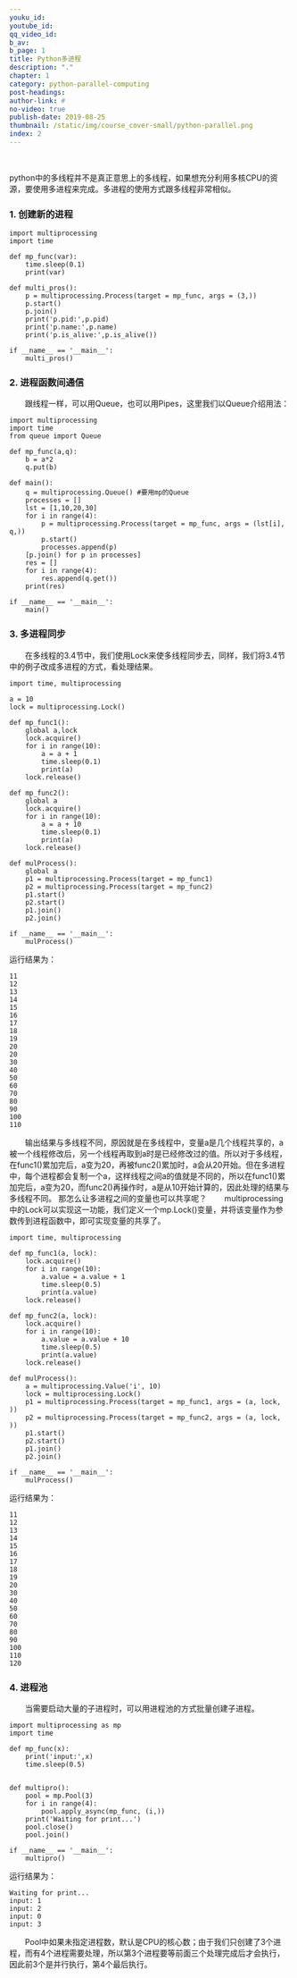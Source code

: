 ```yaml
---
youku_id: 
youtube_id: 
qq_video_id: 
b_av: 
b_page: 1
title: Python多进程
description: "."
chapter: 1
category: python-parallel-computing
post-headings:
author-link: #
no-video: true
publish-date: 2019-08-25
thumbnail: /static/img/course_cover-small/python-parallel.png
index: 2
---
```





&emsp;&emsp;

python中的多线程并不是真正意思上的多线程，如果想充分利用多核CPU的资源，要使用多进程来完成。多进程的使用方式跟多线程非常相似。

### 1. 创建新的进程
```
import multiprocessing
import time 
    
def mp_func(var):
    time.sleep(0.1)
    print(var)
    
def multi_pros():
    p = multiprocessing.Process(target = mp_func, args = (3,))
    p.start()
    p.join()
    print('p.pid:',p.pid)
    print('p.name:',p.name)
    print('p.is_alive:',p.is_alive())
    
if __name__ == '__main__':
    multi_pros()
```
### 2. 进程函数间通信
&emsp;&emsp;跟线程一样，可以用Queue，也可以用Pipes，这里我们以Queue介绍用法：
```
import multiprocessing 
import time
from queue import Queue

def mp_func(a,q):
    b = a*2
    q.put(b)

def main():
    q = multiprocessing.Queue() #要用mp的Queue
    processes = []
    lst = [1,10,20,30]
    for i in range(4):
        p = multiprocessing.Process(target = mp_func, args = (lst[i], q,))
        p.start()
        processes.append(p)
    [p.join() for p in processes]
    res = []
    for i in range(4):
        res.append(q.get())
    print(res)

if __name__ == '__main__':
    main()
```
### 3. 多进程同步
&emsp;&emsp;在多线程的3.4节中，我们使用Lock来使多线程同步去，同样，我们将3.4节中的例子改成多进程的方式，看处理结果。
```
import time, multiprocessing

a = 10
lock = multiprocessing.Lock()

def mp_func1():
    global a,lock
    lock.acquire()
    for i in range(10):
        a = a + 1
        time.sleep(0.1)
        print(a)
    lock.release()

def mp_func2():
    global a 
    lock.acquire()
    for i in range(10):
        a = a + 10
        time.sleep(0.1)
        print(a)
    lock.release()

def mulProcess():
    global a
    p1 = multiprocessing.Process(target = mp_func1)
    p2 = multiprocessing.Process(target = mp_func2)
    p1.start()
    p2.start()
    p1.join()
    p2.join()
    
if __name__ == '__main__':
    mulProcess()
```
运行结果为：
```
11
12
13
14
15
16
17
18
19
20
20
30
40
50
60
70
80
90
100
110
```
&emsp;&emsp;输出结果与多线程不同，原因就是在多线程中，变量a是几个线程共享的，a被一个线程修改后，另一个线程再取到a时是已经修改过的值。所以对于多线程，在func1()累加完后，a变为20，再被func2()累加时，a会从20开始。但在多进程中，每个进程都会复制一个a，这样线程之间a的值就是不同的，所以在func1()累加完后，a变为20，而func2()再操作时，a是从10开始计算的，因此处理的结果与多线程不同。
那怎么让多进程之间的变量也可以共享呢？
&emsp;&emsp;multiprocessing中的Lock可以实现这一功能，我们定义一个mp.Lock()变量，并将该变量作为参数传到进程函数中，即可实现变量的共享了。
```
import time, multiprocessing
    
def mp_func1(a, lock):
    lock.acquire()
    for i in range(10):
        a.value = a.value + 1
        time.sleep(0.5)
        print(a.value)
    lock.release()
    
def mp_func2(a, lock):
    lock.acquire()
    for i in range(10):
        a.value = a.value + 10
        time.sleep(0.5)
        print(a.value)
    lock.release()
    
def mulProcess():
    a = multiprocessing.Value('i', 10)
    lock = multiprocessing.Lock()
    p1 = multiprocessing.Process(target = mp_func1, args = (a, lock, ))
    p2 = multiprocessing.Process(target = mp_func2, args = (a, lock, ))
    p1.start()
    p2.start()
    p1.join()
    p2.join()
    
if __name__ == '__main__':
    mulProcess()
```
运行结果为：
```
11
12
13
14
15
16
17
18
19
20
30
40
50
60
70
80
90
100
110
120
```

### 4. 进程池
&emsp;&emsp;当需要启动大量的子进程时，可以用进程池的方式批量创建子进程。
```
import multiprocessing as mp 
import time
    
def mp_func(x):
    print('input:',x)
    time.sleep(0.5)
    

def multipro():
    pool = mp.Pool(3)
    for i in range(4):
        pool.apply_async(mp_func, (i,))
    print('Waiting for print...')
    pool.close()
    pool.join()
    
if __name__ == '__main__':
    multipro()
```
运行结果为：
```
Waiting for print...
input: 1
input: 2
input: 0
input: 3
```

&emsp;&emsp;Pool中如果未指定进程数，默认是CPU的核心数；由于我们只创建了3个进程，而有4个进程需要处理，所以第3个进程要等前面三个处理完成后才会执行，因此前3个是并行执行，第4个最后执行。





